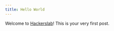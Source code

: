 ```yaml
---
title: Hello World
---
```

Welcome to [Hackerslab](https://hexo.io/)! This is your very first post. 


